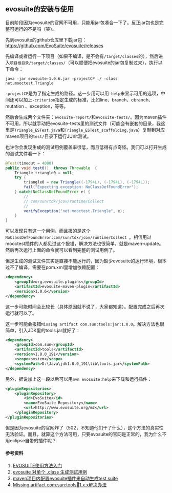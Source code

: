 ## evosuite的安装与使用

目前阶段因为evosuite的官网不可用，只能用jar包凑合一下了。反正jar包也是完整可运行的不是吗（笑）。

先到evosuite的github仓库里下载jar包：https://github.com/EvoSuite/evosuite/releases

先编译或者运行一下项目（如果不编译，是不会有`/target/classes`的），然后进入`项目根目录/target/classes/`（可以顺便把evosuite的jar包复制过来），执行以下命令：

```shell
java -jar evosuite-1.0.6.jar -projectCP ./ -class net.mooctest.Triangle 
```

`-projectCP`是为了指定生成的路径。这一步用可以用`-help`来显示可用的选项，中间还可以加上`-criterion`指定生成的标准，比如line、branch、cbranch、mutation 、exception，等等。

然后会生成两个文件夹：`evosuite-report/`和`evosuite-tests/`。因为maven插件不可用，所以就手动把evosuite-tests里的测试文件（可能会有嵌套的目录，我这里是`Triangle_ESTest.java`和`Triangle_ESTest_scaffolding.java`）复制到对应maven项目的`test/`目录下运行JUnit测试。

也许你会发现生成的测试用例覆盖率很低，而且低得有点奇怪。我们可以打开生成的测试文件看一下：

```java
@Test(timeout = 4000)
public void test0()  throws Throwable  {
    Triangle triangle0 = null;
    try {
        triangle0 = new Triangle((-1794L), (-1794L), (-1794L));
        fail("Expecting exception: NoClassDefFoundError");
    } catch(NoClassDefFoundError e) {
        //
        // com/sun/tdk/jcov/runtime/Collect
        //
        verifyException("net.mooctest.Triangle", e);
    }
}
```

可以发现只有这一个用例，而且报的是这个`NoClassDefFoundError:com/sun/tdk/jcov/runtime/Collect `。相信用过mooctest插件的人都见过这个报错，解决方法也很简单，就是maven-update。然后再次运行上面的命令就可以看到完整的测试用例了。

但是生成的测试文件其实是直接不能运行的，因为缺少evosuite的运行环境，根本过不了编译，需要在pom.xml里增加依赖配置：

```xml
<dependency>
    <groupId>org.evosuite.plugins</groupId>
    <artifactId>evosuite-maven-plugin</artifactId>
    <version>1.0.6</version>
</dependency>
```

这一步可能时间会比较长（具体原因就不说了，大家都知道）。配置完成之后再次运行就可以了。

这一步可能会报错`Missing artifact com.sun:tools:jar:1.0.0`。解决方法也很简单，引入JDK里的tools.jar就好了：

```xml
<dependency>
    <groupId>com.sun</groupId>
    <artifactId>tools</artifactId>
    <version>1.8.0_191</version>
    <scope>system</scope>
    <systemPath>D:\Java\jdk1.8.0_191\lib\tools.jar</systemPath>
</dependency>
```

另外，据说加上这一段以后可以用`mvn evosuite:help`来下载和运行插件：

```xml
<pluginRepositories>
    <pluginRepository>
        <id>EvoSuite</id>
        <name>EvoSuite Repository</name>
        <url>http://www.evosuite.org/m2</url>
    </pluginRepository>
</pluginRepositories>
```

但是因为evosuite的官网炸了（502，不知道他们干了什么），这个方法的真实性无法验证。而且，就算这个方法可用，只要evosuite的官网是正常的，我为什么不用eclipse自带的插件呢？

#### 参考资料

1. [EVOSUITE使用方法入门](https://www.cnblogs.com/sqchao/p/9954091.html)
2. [evosuite 对单个 .class 生成测试用例](https://www.jianshu.com/p/0789b3a9eb7a)
3. [maven项目内配置evosuite插件来自动生成test suite](https://blog.csdn.net/weixin_36864894/article/details/80713000)
4. [Missing artifact com.sun:tools:jar:1.x.x解决办法](https://blog.csdn.net/yang5726685/article/details/58586977)